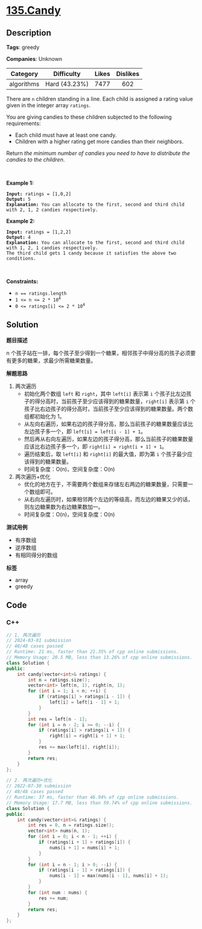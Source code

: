 # [135.Candy](https://leetcode.com/problems/candy/description/)

## Description

**Tags**: greedy

**Companies**: Unknown

|  Category  |  Difficulty   | Likes | Dislikes |
| :--------: | :-----------: | :---: | :------: |
| algorithms | Hard (43.23%) | 7477  |   602    |

<p>There are <code>n</code> children standing in a line. Each child is assigned a rating value given in the integer array <code>ratings</code>.</p>
<p>You are giving candies to these children subjected to the following requirements:</p>
<ul>
  <li>Each child must have at least one candy.</li>
  <li>Children with a higher rating get more candies than their neighbors.</li>
</ul>
<p>Return <em>the minimum number of candies you need to have to distribute the candies to the children</em>.</p>
<p>&nbsp;</p>
<p><strong class="example">Example 1:</strong></p>
<pre><code><strong>Input:</strong> ratings = [1,0,2]
<strong>Output:</strong> 5
<strong>Explanation:</strong> You can allocate to the first, second and third child with 2, 1, 2 candies respectively.</code></pre>
<p><strong class="example">Example 2:</strong></p>
<pre><code><strong>Input:</strong> ratings = [1,2,2]
<strong>Output:</strong> 4
<strong>Explanation:</strong> You can allocate to the first, second and third child with 1, 2, 1 candies respectively.
The third child gets 1 candy because it satisfies the above two conditions.</code></pre>
<p>&nbsp;</p>
<p><strong>Constraints:</strong></p>
<ul>
  <li><code>n == ratings.length</code></li>
  <li><code>1 &lt;= n &lt;= 2 * 10<sup>4</sup></code></li>
  <li><code>0 &lt;= ratings[i] &lt;= 2 * 10<sup>4</sup></code></li>
</ul>

## Solution

**题目描述**

n 个孩子站在一排，每个孩子至少得到一个糖果，相邻孩子中得分高的孩子必须要有更多的糖果，求最少所需糖果数量。

**解题思路**

1. 两次遍历
   - 初始化两个数组 `left` 和 `right`，其中 `left[i]` 表示第 `i` 个孩子比左边孩子的得分高时，当前孩子至少应该得到的糖果数量，`right[i]` 表示第 `i` 个孩子比右边孩子的得分高时，当前孩子至少应该得到的糖果数量。两个数组都初始化为 1。
   - 从左向右遍历，如果右边的孩子得分高，那么当前孩子的糖果数量应该比左边孩子多一个，即 `left[i] = left[i - 1] + 1`。
   - 然后再从右向左遍历，如果左边的孩子得分高，那么当前孩子的糖果数量应该比右边孩子多一个，即 `right[i] = right[i + 1] + 1`。
   - 遍历结束后，取 `left[i]` 和 `right[i]` 的最大值，即为第 `i` 个孩子最少应该得到的糖果数量。
   - 时间复杂度：O(n)，空间复杂度：O(n)
2. 两次遍历+优化
   - 优化的地方在于，不需要两个数组来存储左右两边的糖果数量，只需要一个数组即可。
   - 从右向左遍历时，如果相邻两个左边的等级高，而左边的糖果又少的话，则左边糖果数为右边糖果数加一。
   - 时间复杂度：O(n)，空间复杂度：O(n)

**测试用例**

- 有序数组
- 逆序数组
- 有相同得分的数组

**标签**

- array
- greedy

<!-- code start -->
## Code

### C++

```cpp
// 1. 两次遍历
// 2024-03-01 submission
// 48/48 cases passed
// Runtime: 21 ms, faster than 21.35% of cpp online submissions.
// Memory Usage: 20.5 MB, less than 13.26% of cpp online submissions.
class Solution {
public:
    int candy(vector<int>& ratings) {
        int n = ratings.size();
        vector<int> left(n, 1), right(n, 1);
        for (int i = 1; i < n; ++i) {
            if (ratings[i] > ratings[i - 1]) {
                left[i] = left[i - 1] + 1;
            }
        }
        int res = left[n - 1];
        for (int i = n - 2; i >= 0; --i) {
            if (ratings[i] > ratings[i + 1]) {
                right[i] = right[i + 1] + 1;
            }
            res += max(left[i], right[i]);
        }
        return res;
    }
};
```

```cpp
// 2. 两次遍历+优化
// 2022-07-30 submission
// 48/48 cases passed
// Runtime: 37 ms, faster than 46.94% of cpp online submissions.
// Memory Usage: 17.7 MB, less than 59.74% of cpp online submissions.
class Solution {
public:
    int candy(vector<int>& ratings) {
        int res = 0, n = ratings.size();
        vector<int> nums(n, 1);
        for (int i = 0; i < n - 1; ++i) {
            if (ratings[i + 1] > ratings[i]) {
                nums[i + 1] = nums[i] + 1;
            }
        }
        for (int i = n - 1; i > 0; --i) {
            if (ratings[i - 1] > ratings[i]) {
                nums[i - 1] = max(nums[i - 1], nums[i] + 1);
            }
        }
        for (int num : nums) {
            res += num;
        }
        return res;
    }
};
```

<!-- code end -->
